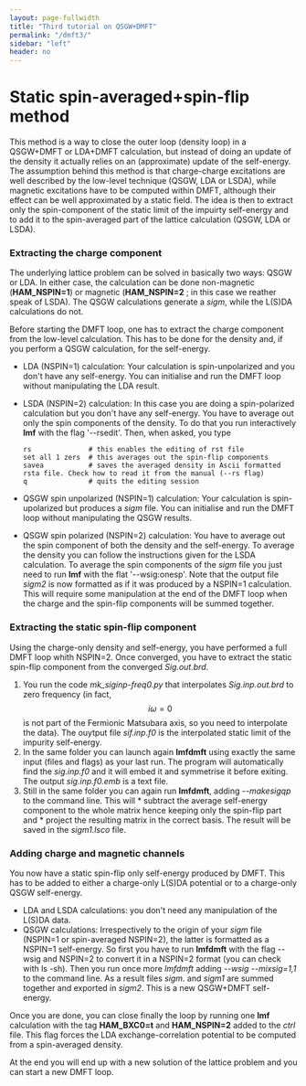 ```yaml
---
layout: page-fullwidth
title: "Third tutorial on QSGW+DMFT"
permalink: "/dmft3/"
sidebar: "left"
header: no
---
```


# Static spin-averaged+spin-flip method

This method is a way to close the outer loop (density loop) in a QSGW+DMFT or LDA+DMFT calculation, but instead of doing an update of the density it actually relies on an (approximate) update of the self-energy.
The assumption behind this method is that charge-charge excitations are well described by the low-level technique (QSGW, LDA or LSDA), while magnetic excitations have to be computed within DMFT, although their effect can be well approximated by a static field. The idea is then to extract only the spin-component of the static limit of the impuirty self-energy and to add it to the spin-averaged part of the lattice calculation (QSGW, LDA or LSDA).

### Extracting the charge component
The underlying lattice problem can be solved in basically two ways: QSGW or LDA. In either case, the calculation can be done non-magnetic (**HAM_NSPIN=1**) or magnetic (**HAM_NSPIN=2** ; in this case we reather speak of LSDA). The QSGW calculations generate a _sigm_, while the L(S)DA calculations do not.

Before starting the DMFT loop, one has to extract the charge component from the low-level calculation. This has to be done for the density and, if you perform a QSGW calculation, for the self-energy.

* LDA (NSPIN=1) calculation:
   Your calculation is spin-unpolarized and you don't have any self-energy. You can initialise and run the DMFT loop without manipulating the LDA result.
* LSDA (NSPIN=2) calculation: 
   In this case you are doing a spin-polarized calculation but you don't have any self-energy. You have to average out only the spin components of the density. To do that you run interactively **lmf** with the flag '--rsedit'. Then, when asked, you type
   
   ```
   rs              # this enables the editing of rst file 
   set all 1 zers  # this averages out the spin-flip components
   savea           # saves the averaged density in Ascii formatted rsta file. Check how to read it from the manual (--rs flag) 
   q               # quits the editing session
   ```
   
* QSGW spin unpolarized (NSPIN=1) calculation: 
   Your calculation is spin-upolarized but produces a _sigm_ file. You can initialise and run the DMFT loop without manipulating the QSGW results. 
* QSGW spin polarized (NSPIN=2) calculation: 
   You have to average out the spin component of both the density and the self-energy. To average the density you can follow the instructions given for the LSDA calculation.
   To average the spin components of the _sigm_ file you just need to run **lmf** with the flat '--wsig:onesp'. Note that the output file _sigm2_ is now formatted as if it was produced by a NSPIN=1 calculation. This will require some manipulation at the end of the DMFT loop when the charge and the spin-flip components will be summed together.

### Extracting the static spin-flip component
Using the charge-only density and self-energy, you have performed a full DMFT loop whith NSPIN=2. Once converged, you have to extract the static spin-flip component from the converged _Sig.out.brd_.

  1.  You run the code *mk_siginp-freq0.py* that interpolates _Sig.inp.out.brd_ to zero frequency (in fact, $$i\omega=0$$ is not part of the Fermionic Matsubara axis, so you need to interpolate the data). The ouytput file _sif.inp.f0_ is the interpolated static limit of the impurity self-energy.
  2.  In the same folder you can launch again **lmfdmft** using exactly the same input (files and flags) as your last run. The program will automatically find the _sig.inp.f0_ and it will embed it and symmetrise it before exiting. The output *sig.inp.f0.emb* is a text file.
  3.  Still in the same folder you can again run **lmfdmft**, adding *--makesigqp* to the command line. This will
     * subtract the average self-energy component to the whole matrix hence keeping only the spin-flip part and
     * project the resulting matrix in the correct basis.
    The result will be saved in the *sigm1.lsco* file.
  

### Adding charge and magnetic channels
You now have a static spin-flip only self-energy produced by DMFT. This has to be added to either a charge-only L(S)DA potential or to a charge-only QSGW self-energy.

* LDA and LSDA calculations: 
    you don't need any manipulation of the L(S)DA data. 
* QSGW calculations: 
    Irrespectively to the origin of your _sigm_ file (NSPIN=1 or spin-averaged NSPIN=2), the latter is formatted as a NSPIN=1  self-energy. So first you have to run **lmfdmft** with the flag --wsig and NSPIN=2 to convert it in a NSPIN=2 format (you can check with ls -sh).
    Then you run once more *lmfdmft* adding *--wsig --mixsig=1,1* to the command line. As a result files *sigm.* and *sigm1* are summed together and exported in *sigm2*. This is a new QSGW+DMFT self-energy.

Once you are done, you can close finally the loop by running one **lmf** calculation with the tag **HAM_BXC0=t** and **HAM_NSPIN=2** added to the _ctrl_ file. This flag forces the LDA exchange-correlation potential to be computed from a spin-averaged density.

At the end you will end up with a new solution of the lattice problem and you can start a new DMFT loop. 
